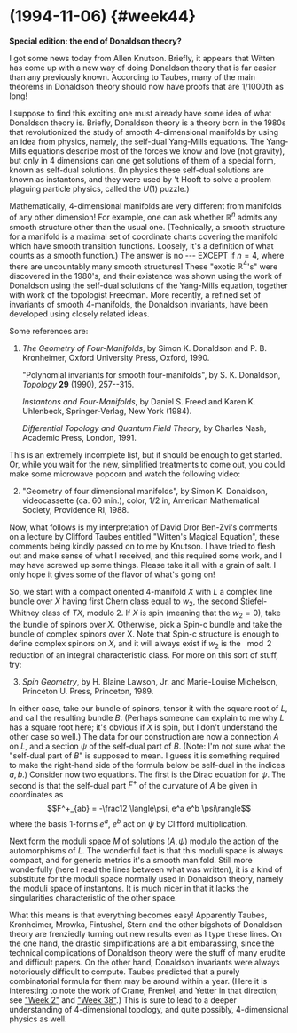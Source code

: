 # (1994-11-06) {#week44}

**Special edition: the end of Donaldson theory?**

I got some news today from Allen Knutson. Briefly, it appears that
Witten has come up with a new way of doing Donaldson theory that is far
easier than any previously known. According to Taubes, many of the main
theorems in Donaldson theory should now have proofs that are $1/1000$th as
long!

I suppose to find this exciting one must already have some idea of what
Donaldson theory is. Briefly, Donaldson theory is a theory born in the
1980s that revolutionized the study of smooth 4-dimensional manifolds by
using an idea from physics, namely, the self-dual Yang-Mills equations.
The Yang-Mills equations describe most of the forces we know and love
(not gravity), but only in 4 dimensions can one get solutions of them of
a special form, known as self-dual solutions. (In physics these
self-dual solutions are known as instantons, and they were used by 't
Hooft to solve a problem plaguing particle physics, called the $U(1)$
puzzle.)

Mathematically, 4-dimensional manifolds are very different from
manifolds of any other dimension! For example, one can ask whether $\mathbb{R}^n$
admits any smooth structure other than the usual one. (Technically, a
smooth structure for a manifold is a maximal set of coordinate charts
covering the manifold which have smooth transition functions. Loosely,
it's a definition of what counts as a smooth function.) The answer is
no --- EXCEPT if $n = 4$, where there are uncountably many smooth
structures! These "exotic $\mathbb{R}^4$'s" were discovered in the 1980's, and
their existence was shown using the work of Donaldson using the
self-dual solutions of the Yang-Mills equation, together with work of
the topologist Freedman. More recently, a refined set of invariants of
smooth 4-manifolds, the Donaldson invariants, have been developed using
closely related ideas.

Some references are:

1) _The Geometry of Four-Manifolds_, by Simon K. Donaldson and P. B. Kronheimer, Oxford University Press, Oxford, 1990.

    "Polynomial invariants for smooth four-manifolds", by S. K. Donaldson, _Topology_ **29** (1990), 257--315.

    _Instantons and Four-Manifolds_, by Daniel S. Freed and Karen K. Uhlenbeck, Springer-Verlag, New York (1984).

    _Differential Topology and Quantum Field Theory_, by Charles Nash, Academic Press, London, 1991.

This is an extremely incomplete list, but it should be enough to get
started. Or, while you wait for the new, simplified treatments to come
out, you could make some microwave popcorn and watch the following
video:

2) "Geometry of four dimensional manifolds", by Simon K. Donaldson, videocassette (ca. 60 min.), color, $1/2$ in, American Mathematical Society, Providence RI, 1988.

Now, what follows is my interpretation of David Dror Ben-Zvi's comments
on a lecture by Clifford Taubes entitled "Witten's Magical Equation",
these comments being kindly passed on to me by Knutson. I have tried to
flesh out and make sense of what I received, and this required some
work, and I may have screwed up some things. Please take it all with a
grain of salt. I only hope it gives some of the flavor of what's going
on!

So, we start with a compact oriented 4-manifold $X$ with $L$ a complex line
bundle over $X$ having first Chern class equal to $w_2$, the second
Stiefel-Whitney class of $TX$, modulo $2$. If $X$ is spin (meaning that the $w_2 = 0$), take the bundle of spinors over $X$. Otherwise, pick a Spin-c bundle
and take the bundle of complex spinors over X. Note that Spin-c
structure is enough to define complex spinors on $X$, and it will always
exist if $w_2$ is the $\mod 2$ reduction of an integral characteristic class.
For more on this sort of stuff, try:

3) _Spin Geometry_, by H. Blaine Lawson, Jr. and Marie-Louise Michelson, Princeton U. Press, Princeton, 1989.

In either case, take our bundle of spinors, tensor it with the square
root of $L$, and call the resulting bundle $B$. (Perhaps someone can explain
to me why $L$ has a square root here; it's obvious if $X$ is spin, but I
don't understand the other case so well.) The data for our construction
are now a connection $A$ on $L$, and a section $\psi$ of the self-dual part of $B$.
(Note: I'm not sure what the "self-dual part of $B$" is supposed to
mean. I guess it is something required to make the right-hand side of
the formula below be self-dual in the indices $a,b$.) Consider now two
equations. The first is the Dirac equation for $\psi$. The second is that the
self-dual part $F^+$ of the curvature of $A$ be given in coordinates as
$$F^+_{ab} = -\frac12 \langle\psi, e^a e^b \psi\rangle$$
where the basis 1-forms $e^a$, $e^b$ act on $\psi$ by Clifford multiplication.

Next form the moduli space $M$ of solutions $(A, \psi)$ modulo the action of
the automorphisms of $L$. The wonderful fact is that this moduli space is
always compact, and for generic metrics it's a smooth manifold. Still
more wonderfully (here I read the lines between what was written), it is
a kind of substitute for the moduli space normally used in Donaldson
theory, namely the moduli space of instantons. It is much nicer in that
it lacks the singularities characteristic of the other space.

What this means is that everything becomes easy! Apparently Taubes,
Kronheimer, Mrowka, Fintushel, Stern and the other bigshots of Donaldson
theory are frenziedly turning out new results even as I type these
lines. On the one hand, the drastic simplifications are a bit
embarassing, since the technical complications of Donaldson theory were
the stuff of many erudite and difficult papers. On the other hand,
Donaldson invariants were always notoriously difficult to compute.
Taubes predicted that a purely combinatorial formula for them may be
around within a year. (Here it is interesting to note the work of Crane,
Frenkel, and Yetter in that direction; see ["Week 2"](#week2) and
["Week 38"](#week38).) This is sure to lead to a deeper
understanding of 4-dimensional topology, and quite possibly,
4-dimensional physics as well.
